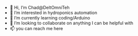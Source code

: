 - 👋 Hi, I’m Chad@DeltOmniTeh
- 👀 I’m interested in hydroponics automation
- 🌱 I’m currently learning coding/Arduino
- 💞️ I’m looking to collaborate on anything I can be helpful with
- 📫 you can reach me here

<!---
DeltOmniTeh/DeltOmniTeh is a ✨ special ✨ repository because its `README.md` (this file) appears on your GitHub profile.
You can click the Preview link to take a look at your changes.
--->
